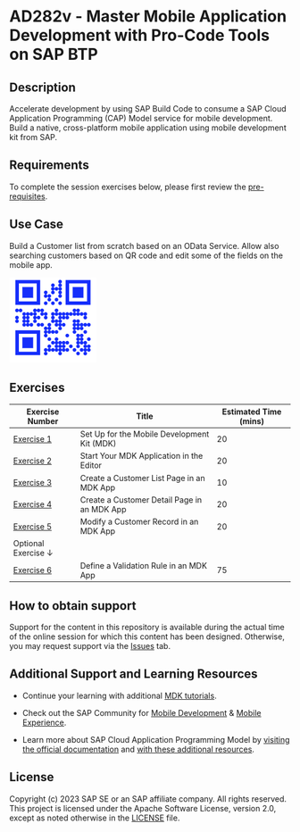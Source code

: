 # AD282v - Master Mobile Application Development with Pro-Code Tools on SAP BTP

## Description
Accelerate development by using SAP Build Code to consume a SAP Cloud Application Programming (CAP) Model service for mobile development. Build a native, cross-platform mobile application using mobile development kit from SAP.

## Requirements
To complete the session exercises below, please first review the [pre-requisites](https://developers.sap.com/group.mobile-dev-kit-setup.html).

## Use Case
Build a Customer list from scratch based on an OData Service. Allow also searching customers based on QR code and edit some of the fields on the mobile app.

![](images/QRcode.png)

## Exercises
| Exercise Number | Title | Estimated Time (mins) |
| --------------- | ----- | ------------------- |
| [Exercise 1](https://developers.sap.com/group.mobile-dev-kit-setup.html) | Set Up for the Mobile Development Kit (MDK) | 20 |
| [Exercise 2](https://developers.sap.com/tutorials/cp-mobile-dev-kit-offline-app.html) | Start Your MDK Application in the Editor | 20 |
| [Exercise 3](https://developers.sap.com/tutorials/cp-mobile-dev-kit-list-page.html) | Create a Customer List Page in an MDK App | 10 |
| [Exercise 4](https://developers.sap.com/tutorials/cp-mobile-dev-kit-detail-page.html) | Create a Customer Detail Page in an MDK App | 20 |
| [Exercise 5](https://developers.sap.com/tutorials/cp-mobile-dev-kit-edit-customer.html) | Modify a Customer Record in an MDK App | 20 |
| Optional Exercise ↓ |       |                     |
| [Exercise 6](https://developers.sap.com/tutorials/cp-mobile-dev-kit-add-validation.html) | Define a Validation Rule in an MDK App | 75 |

## How to obtain support
Support for the content in this repository is available during the actual time of the online session for which this content has been designed. Otherwise, you may request support via the [Issues](../../issues) tab.

## Additional Support and Learning Resources
- Continue your learning with additional [MDK tutorials](https://help.sap.com/doc/f53c64b93e5140918d676b927a3cd65b/Cloud/en-US/docs-en/guides/getting-started/mdk/overview.html#tutorials).

- Check out the SAP Community for [Mobile Development](https://community.sap.com/topics/mobile-technology) & [Mobile Experience](https://community.sap.com/topics/mobile-experience).

- Learn more about SAP Cloud Application Programming Model by [visiting the official documentation](https://cap.cloud.sap/docs/) and [with these additional resources](https://cap.cloud.sap/docs/resources/).

## License
Copyright (c) 2023 SAP SE or an SAP affiliate company. All rights reserved. This project is licensed under the Apache Software License, version 2.0, except as noted otherwise in the [LICENSE](LICENSES/Apache-2.0.txt) file.
